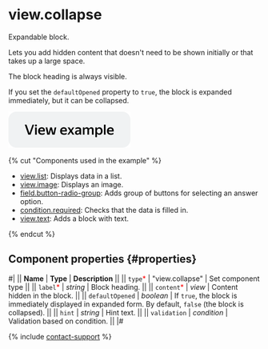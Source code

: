 # view.collapse

Expandable block.

Lets you add hidden content that doesn't need to be shown initially or that takes up a large space.

The block heading is always visible.

If you set the `defaultOpened` property to `true`, the block is expanded immediately, but it can be collapsed.

[![](../_images/buttons/view-example.svg)](https://ya.cc/t/2RH-AyFk45u9om)

{% cut "Components used in the example" %}

- [view.list](view.list.md): Displays data in a list.
- [view.image](view.image.md): Displays an image.
- [field.button-radio-group](field.button-radio-group.md): Adds group of buttons for selecting an answer option.
- [condition.required](condition.required.md): Checks that the data is filled in.
- [view.text](view.text.md): Adds a block with text. 

{% endcut %}


## Component properties {#properties}

#|
|| **Name** | **Type** | **Description** ||
|| `type`<span style="color: red">\*</span> | "view.collapse" | Set component type ||
|| `label`<span style="color: red">\*</span> | _string_ | Block heading. ||
|| `content`<span style="color: red">\*</span> | _view_ | Content hidden in the block. ||
|| `defaultOpened` | _boolean_ | If `true`, the block is immediately displayed in expanded form. By default, `false` (the block is collapsed). ||
|| `hint` | _string_ | Hint text. ||
|| `validation` | _condition_ | Validation based on condition. ||
|#

{% include [contact-support](../_includes/contact-support.md) %}
